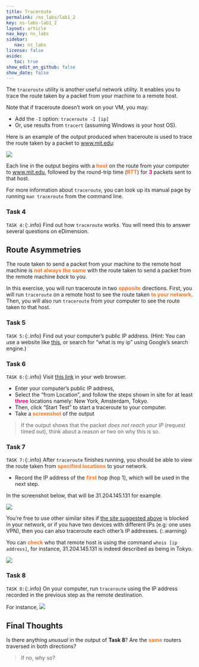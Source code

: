 ```yaml
---
title: Traceroute
permalink: /ns_labs/lab1_2
key: ns-labs-lab1_2
layout: article
nav_key: ns_labs
sidebar:
   nav: ns_labs
license: false
aside:
   toc: true
show_edit_on_github: false
show_date: false
---
```


The `traceroute` utility is another useful network utility. It enables you to trace the route taken by a packet from your machine to a remote host. 

Note that if traceroute doesn’t work on your VM, you may:
* Add the `-I` option: `traceroute -I [ip]`
* Or, use results from `tracert` (assuming Windows is your host OS). 


Here is an example of the output produced when traceroute is used to trace the route taken by a packet to www.mit.edu:

<img src="/50005/assets/images/nslab1/1.png"  class="center_seventy"/>


Each line in the output begins with a <span style="color:#f77729;"><b>host</b></span> on the route from your computer to www.mit.edu, followed by the round-trip time (<span style="color:#f77729;"><b>RTT</b></span>) for <span style="color:#f7007f;"><b>3</b></span> packets sent to that host. 

For more information about `traceroute`, you can look up its manual page by running `man traceroute` from the command line.

### Task 4 
`TASK 4:`{:.info} Find out how `traceroute` works. You will need this to answer several questions on eDimension. 

## Route Asymmetries
The route taken to send a packet from your  machine to the remote host machine is <span style="color:#f77729;"><b>not always the same</b></span> with the route taken to send a packet from the remote machine *back* to you.

In this exercise, you will run traceroute in two <span style="color:#f77729;"><b>opposite</b></span> directions. First, you will run `traceroute` on a remote host to see the route taken <span style="color:#f77729;"><b>to your network</b></span>. Then, you will also run `traceroute` from your computer to see the route taken to that host.

### Task 5 
`TASK 5:`{:.info} Find out your computer’s public IP address. (Hint: You can use a website like [this](http://www.whatismypublicip.com/), or search for “what is my ip” using Google’s search engine.)

### Task 6 
`TASK 6:`{:.info} Visit [this link](https://www.uptrends.com/tools/traceroute) in your web browser. 
* Enter your computer’s public IP address, 
* Select the “from Location”, and follow the steps shown in site for at least <span style="color:#f7007f;"><b>three</b></span> locations namely: New York, Amsterdam, Tokyo.
* Then, click “Start Test” to start a traceroute to your computer. 
* Take a <span style="color:#f77729;"><b>screenshot</b></span> of the output

> If the output shows that the packet *does not reach your IP* (request timed out), think about a reason or two on why this is so.


### Task 7 
`TASK 7:`{:.info} After `traceroute` finishes running, you should be able to view the route taken from <span style="color:#f77729;"><b>specified locations</b></span> to your network. 
* Record the IP address of the <span style="color:#f77729;"><b>first</b></span> hop (hop 1), which will be used in the next step. 

In the screenshot below, that will be 31.204.145.131 for example.

<img src="/50005/assets/images/nslab1/2.png"  class="center_seventy"/>

You’re free to use other similar sites if [the site suggested above](https://www.uptrends.com/tools/traceroute) is blocked in your network, or if you have two devices with different IPs (e.g: one uses VPN), then you can also traceroute each other’s IP addresses. 
{:.warning}

You can <span style="color:#f77729;"><b>check</b></span> who  that remote host is using the command `whois [ip address]`, for instance,  31.204.145.131 is indeed described as being in Tokyo.

<img src="/50005/assets/images/nslab1/4.png"  class="center_seventy"/>

### Task 8 
`TASK 8:`{:.info} On your computer, run `traceroute` using the IP address recorded in the previous step as the remote destination.

For instance,
<img src="/50005/assets/images/nslab1/3.png"  class="center_seventy"/>


## Final Thoughts

Is there anything *unusual* in the output of **Task 8**? Are the <span style="color:#f77729;"><b>same</b></span> routers traversed in both directions? 
> If no, why so?




